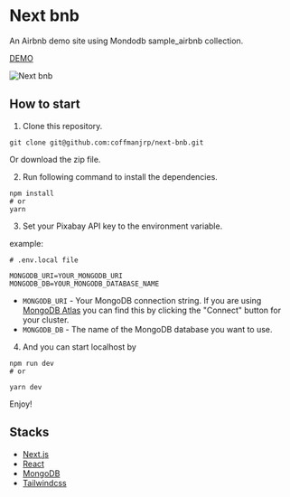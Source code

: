 # Next bnb

An Airbnb demo site using Mondodb sample_airbnb collection.

[DEMO](https://next-bnb-zeta.vercel.app/)

![Next bnb](https://res.cloudinary.com/coffmanjrp-dev/image/upload/v1643084120/coffmanjrp.io/next_bnb_497e36a458.png)

## How to start

1. Clone this repository.

```
git clone git@github.com:coffmanjrp/next-bnb.git
```

Or download the zip file.

2. Run following command to install the dependencies.

```
npm install
# or
yarn
```

3. Set your Pixabay API key to the environment variable.

example:

```
# .env.local file

MONGODB_URI=YOUR_MONGODB_URI
MONGODB_DB=YOUR_MONGODB_DATABASE_NAME
```

- `MONGODB_URI` - Your MongoDB connection string. If you are using [MongoDB Atlas](https://mongodb.com/atlas) you can find this by clicking the "Connect" button for your cluster.
- `MONGODB_DB` - The name of the MongoDB database you want to use.

4. And you can start localhost by

```
npm run dev
# or

yarn dev
```

Enjoy!

## Stacks

- [Next.js](https://nextjs.org/)
- [React](https://reactjs.org/)
- [MongoDB](https://www.mongodb.com/)
- [Tailwindcss](https://tailwindcss.com/)
